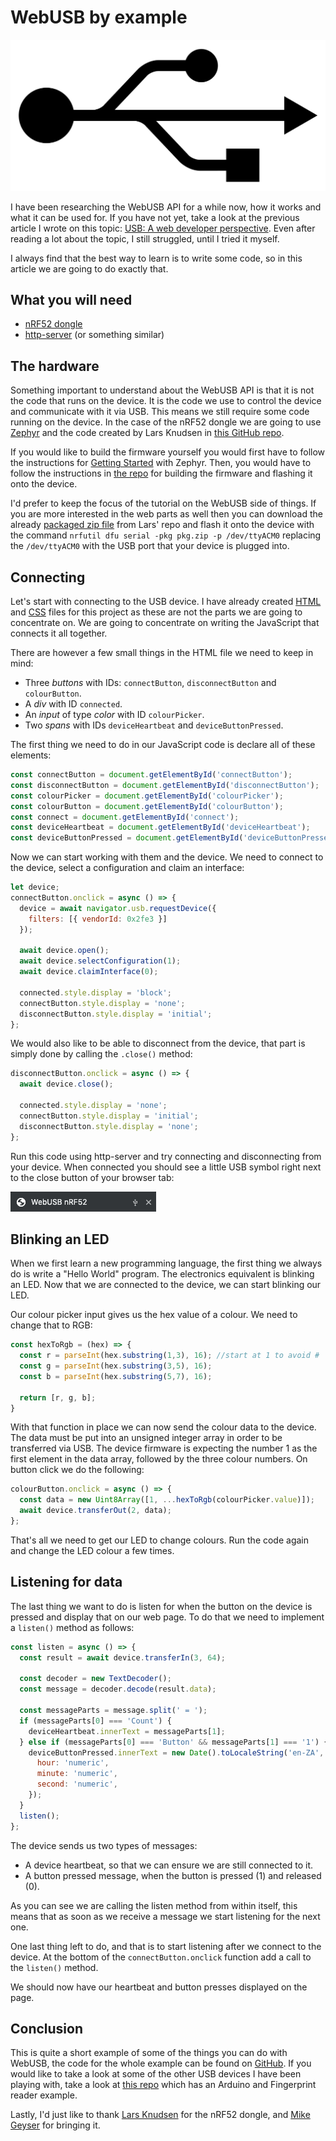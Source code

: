 # WebUSB by example

![header logo](images/header.png "")

I have been researching the WebUSB API for a while now, how it works and what it can be used for. If you have not yet, take a look at the previous article I wrote on this topic: [USB: A web developer perspective](https://medium.com/@gerybbg/usb-a-web-developer-perspective-cbee13883c89). Even after reading a lot about the topic, I still struggled, until I tried it myself.

I always find that the best way to learn is to write some code, so in this article we are going to do exactly that.

## What you will need

- [nRF52 dongle](https://www.nordicsemi.com/?sc_itemid=%7BCDCCA013-FE4C-4655-B20C-1557AB6568C9%7D)
- [http-server](https://www.npmjs.com/package/http-server) (or something similar)

## The hardware

Something important to understand about the WebUSB API is that it is not the code that runs on the device. It is the code we use to control the device and communicate with it via USB. This means we still require some code running on the device. In the case of the nRF52 dongle we are going to use [Zephyr](https://www.zephyrproject.org/) and the code created by Lars Knudsen in [this GitHub repo](https://github.com/larsgk/web-nrf52-dongle).

If you would like to build the firmware yourself you would first have to follow the instructions for [Getting Started]((https://twitter.com/denladeside)) with Zephyr. Then, you would have to follow the instructions in [the repo](https://github.com/larsgk/web-nrf52-dongle/tree/master/dongle_firmware) for building the firmware and flashing it onto the device.

I'd prefer to keep the focus of the tutorial on the WebUSB side of things. If you are more interested in the web parts as well then you can download the already [packaged zip file](https://github.com/larsgk/web-nrf52-dongle/releases) from Lars' repo and flash it onto the device with the command `nrfutil dfu serial -pkg pkg.zip -p /dev/ttyACM0` replacing the `/dev/ttyACM0` with the USB port that your device is plugged into.

## Connecting

Let's start with connecting to the USB device. I have already created [HTML](https://github.com/geryb-bg/gery-web/blob/master/blog/WebUSB/Example/code/index.html) and [CSS](https://github.com/geryb-bg/gery-web/blob/master/blog/WebUSB/Example/code/styles.css) files for this project as these are not the parts we are going to concentrate on. We are going to concentrate on writing the JavaScript that connects it all together.

There are however a few small things in the HTML file we need to keep in mind:

- Three _buttons_ with IDs: `connectButton`, `disconnectButton` and `colourButton`.
- A _div_ with ID `connected`.
- An _input_ of type _color_ with ID `colourPicker`.
- Two _spans_ with IDs `deviceHeartbeat` and `deviceButtonPressed`.

The first thing we need to do in our JavaScript code is declare all of these elements:

```js
const connectButton = document.getElementById('connectButton');
const disconnectButton = document.getElementById('disconnectButton');
const colourPicker = document.getElementById('colourPicker');
const colourButton = document.getElementById('colourButton');
const connect = document.getElementById('connect');
const deviceHeartbeat = document.getElementById('deviceHeartbeat');
const deviceButtonPressed = document.getElementById('deviceButtonPressed');
```

Now we can start working with them and the device. We need to connect to the device, select a configuration and claim an interface:

```js
let device;
connectButton.onclick = async () => {
  device = await navigator.usb.requestDevice({
    filters: [{ vendorId: 0x2fe3 }]
  });
  
  await device.open();
  await device.selectConfiguration(1);
  await device.claimInterface(0);
  
  connected.style.display = 'block';
  connectButton.style.display = 'none';
  disconnectButton.style.display = 'initial';
};
```

We would also like to be able to disconnect from the device, that part is simply done by calling the `.close()` method:

```js
disconnectButton.onclick = async () => {
  await device.close();
  
  connected.style.display = 'none';
  connectButton.style.display = 'initial';
  disconnectButton.style.display = 'none';
};
```

Run this code using http-server and try connecting and disconnecting from your device. When connected you should see a little USB symbol right next to the close button of your browser tab:

![alt USB Symbol next to close button](images/usb.png "")

## Blinking an LED

When we first learn a new programming language, the first thing we always do is write a "Hello World" program. The electronics equivalent is blinking an LED. Now that we are connected to the device, we can start blinking our LED.

Our colour picker input gives us the hex value of a colour. We need to change that to RGB:

```js
const hexToRgb = (hex) => {
  const r = parseInt(hex.substring(1,3), 16); //start at 1 to avoid #
  const g = parseInt(hex.substring(3,5), 16);
  const b = parseInt(hex.substring(5,7), 16);

  return [r, g, b];
}
```

With that function in place we can now send the colour data to the device. The data must be put into an unsigned integer array in order to be transferred via USB. The device firmware is expecting the number 1 as the first element in the data array, followed by the three colour numbers. On button click we do the following:

```js
colourButton.onclick = async () => {
  const data = new Uint8Array([1, ...hexToRgb(colourPicker.value)]);
  await device.transferOut(2, data);
};
```

That's all we need to get our LED to change colours. Run the code again and change the LED colour a few times.

## Listening for data

The last thing we want to do is listen for when the button on the device is pressed and display that on our web page. To do that we need to implement a `listen()` method as follows:

```js
const listen = async () => {
  const result = await device.transferIn(3, 64);

  const decoder = new TextDecoder();
  const message = decoder.decode(result.data);

  const messageParts = message.split(' = ');
  if (messageParts[0] === 'Count') {
    deviceHeartbeat.innerText = messageParts[1];
  } else if (messageParts[0] === 'Button' && messageParts[1] === '1') {
    deviceButtonPressed.innerText = new Date().toLocaleString('en-ZA', {
      hour: 'numeric',
      minute: 'numeric',
      second: 'numeric',
    });
  }
  listen();
};
```

The device sends us two types of messages:

- A device heartbeat, so that we can ensure we are still connected to it.
- A button pressed message, when the button is pressed (1) and released (0).

As you can see we are calling the listen method from within itself, this means that as soon as we receive a message we start listening for the next one.

One last thing left to do, and that is to start listening after we connect to the device. At the bottom of the `connectButton.onclick` function add a call to the `listen()` method.

We should now have our heartbeat and button presses displayed on the page.

## Conclusion

This is quite a short example of some of the things you can do with WebUSB, the code for the whole example can be found on [GitHub](https://github.com/geryb-bg/gery-web/tree/master/blog/WebUSB/Example/code). If you would like to take a look at some of the other USB devices I have been playing with, take a look at [this repo](https://github.com/geryb-bg/webusbs) which has an Arduino and Fingerprint reader example.

Lastly, I'd just like to thank [Lars Knudsen](https://twitter.com/denladeside) for the nRF52 dongle, and [Mike Geyser](https://twitter.com/mikegeyser) for bringing it.